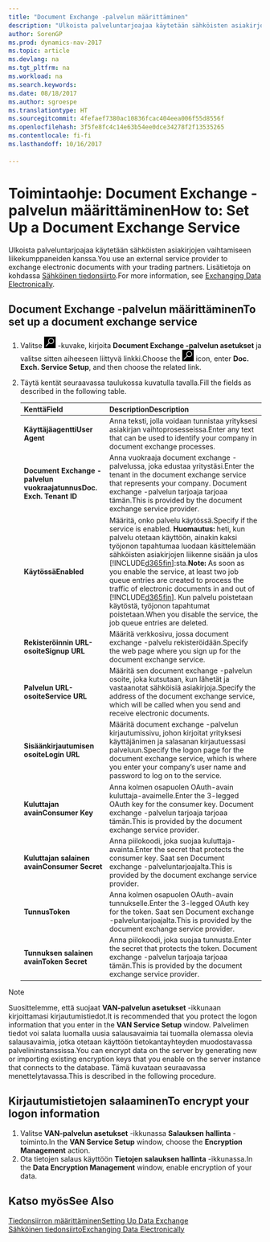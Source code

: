 ```yaml
---
title: "Document Exchange -palvelun määrittäminen"
description: "Ulkoista palveluntarjoajaa käytetään sähköisten asiakirjojen vaihtamiseen liikekumppaneiden kanssa."
author: SorenGP
ms.prod: dynamics-nav-2017
ms.topic: article
ms.devlang: na
ms.tgt_pltfrm: na
ms.workload: na
ms.search.keywords: 
ms.date: 08/18/2017
ms.author: sgroespe
ms.translationtype: HT
ms.sourcegitcommit: 4fefaef7380ac10836fcac404eea006f55d8556f
ms.openlocfilehash: 3f5fe8fc4c14e63b54ee0dce34278f2f13535265
ms.contentlocale: fi-fi
ms.lasthandoff: 10/16/2017

---
```

# <a name="how-to-set-up-a-document-exchange-service"></a><span data-ttu-id="d4034-103">Toimintaohje: Document Exchange -palvelun määrittäminen</span><span class="sxs-lookup"><span data-stu-id="d4034-103">How to: Set Up a Document Exchange Service</span></span>
<span data-ttu-id="d4034-104">Ulkoista palveluntarjoajaa käytetään sähköisten asiakirjojen vaihtamiseen liikekumppaneiden kanssa.</span><span class="sxs-lookup"><span data-stu-id="d4034-104">You use an external service provider to exchange electronic documents with your trading partners.</span></span> <span data-ttu-id="d4034-105">Lisätietoja on kohdassa [Sähköinen tiedonsiirto](across-data-exchange.md).</span><span class="sxs-lookup"><span data-stu-id="d4034-105">For more information, see [Exchanging Data Electronically](across-data-exchange.md).</span></span>  

## <a name="to-set-up-a-document-exchange-service"></a><span data-ttu-id="d4034-106">Document Exchange -palvelun määrittäminen</span><span class="sxs-lookup"><span data-stu-id="d4034-106">To set up a document exchange service</span></span>  
1. <span data-ttu-id="d4034-107">Valitse ![Etsi sivu tai raportti](media/ui-search/search_small.png "Etsi sivu tai raportti -kuvake") -kuvake, kirjoita **Document Exchange -palvelun asetukset** ja valitse sitten aiheeseen liittyvä linkki.</span><span class="sxs-lookup"><span data-stu-id="d4034-107">Choose the ![Search for Page or Report](media/ui-search/search_small.png "Search for Page or Report icon") icon, enter **Doc. Exch. Service Setup**, and then choose the related link.</span></span>  
2. <span data-ttu-id="d4034-108">Täytä kentät seuraavassa taulukossa kuvatulla tavalla.</span><span class="sxs-lookup"><span data-stu-id="d4034-108">Fill the fields as described in the following table.</span></span>  

    |<span data-ttu-id="d4034-109">Kenttä</span><span class="sxs-lookup"><span data-stu-id="d4034-109">Field</span></span>|<span data-ttu-id="d4034-110">Description</span><span class="sxs-lookup"><span data-stu-id="d4034-110">Description</span></span>|  
    |---------------------------------|---------------------------------------|  
    |<span data-ttu-id="d4034-111">**Käyttäjäagentti**</span><span class="sxs-lookup"><span data-stu-id="d4034-111">**User Agent**</span></span>|<span data-ttu-id="d4034-112">Anna teksti, jolla voidaan tunnistaa yrityksesi asiakirjan vaihtoprosesseissa.</span><span class="sxs-lookup"><span data-stu-id="d4034-112">Enter any text that can be used to identify your company in document exchange processes.</span></span>|  
    |<span data-ttu-id="d4034-113">**Document Exchange -palvelun vuokraajatunnus**</span><span class="sxs-lookup"><span data-stu-id="d4034-113">**Doc. Exch. Tenant ID**</span></span>|<span data-ttu-id="d4034-114">Anna vuokraaja document exchange -palvelussa, joka edustaa yritystäsi.</span><span class="sxs-lookup"><span data-stu-id="d4034-114">Enter the tenant in the document exchange service that represents your company.</span></span> <span data-ttu-id="d4034-115">Document exchange -palvelun tarjoaja tarjoaa tämän.</span><span class="sxs-lookup"><span data-stu-id="d4034-115">This is provided by the document exchange service provider.</span></span>|  
    |<span data-ttu-id="d4034-116">**Käytössä**</span><span class="sxs-lookup"><span data-stu-id="d4034-116">**Enabled**</span></span>|<span data-ttu-id="d4034-117">Määritä, onko palvelu käytössä.</span><span class="sxs-lookup"><span data-stu-id="d4034-117">Specify if the service is enabled.</span></span> <span data-ttu-id="d4034-118">**Huomautus:** heti, kun palvelu otetaan käyttöön, ainakin kaksi työjonon tapahtumaa luodaan käsittelemään sähköisten asiakirjojen liikenne sisään ja ulos [!INCLUDE[d365fin](includes/d365fin_md.md)]:sta.</span><span class="sxs-lookup"><span data-stu-id="d4034-118">**Note:**  As soon as you enable the service, at least two job queue entries are created to process the traffic of electronic documents in and out of [!INCLUDE[d365fin](includes/d365fin_md.md)].</span></span> <span data-ttu-id="d4034-119">Kun palvelu poistetaan käytöstä, työjonon tapahtumat poistetaan.</span><span class="sxs-lookup"><span data-stu-id="d4034-119">When you disable the service, the job queue entries are deleted.</span></span>|  
    |<span data-ttu-id="d4034-120">**Rekisteröinnin URL-osoite**</span><span class="sxs-lookup"><span data-stu-id="d4034-120">**Signup URL**</span></span>|<span data-ttu-id="d4034-121">Määritä verkkosivu, jossa document exchange -palvelu rekisteröidään.</span><span class="sxs-lookup"><span data-stu-id="d4034-121">Specify the web page where you sign up for the document exchange service.</span></span>|  
    |<span data-ttu-id="d4034-122">**Palvelun URL-osoite**</span><span class="sxs-lookup"><span data-stu-id="d4034-122">**Service URL**</span></span>|<span data-ttu-id="d4034-123">Määritä sen document exchange -palvelun osoite, joka kutsutaan, kun lähetät ja vastaanotat sähköisiä asiakirjoja.</span><span class="sxs-lookup"><span data-stu-id="d4034-123">Specify the address of the document exchange service, which will be called when you send and receive electronic documents.</span></span>|  
    |<span data-ttu-id="d4034-124">**Sisäänkirjautumisen osoite**</span><span class="sxs-lookup"><span data-stu-id="d4034-124">**Login URL**</span></span>|<span data-ttu-id="d4034-125">Määritä document exchange -palvelun kirjautumissivu, johon kirjoitat yrityksesi käyttäjänimen ja salasanan kirjautuessasi palveluun.</span><span class="sxs-lookup"><span data-stu-id="d4034-125">Specify the logon page for the document exchange service, which is where you enter your company’s user name and password to log on to the service.</span></span>|  
    |<span data-ttu-id="d4034-126">**Kuluttajan avain**</span><span class="sxs-lookup"><span data-stu-id="d4034-126">**Consumer Key**</span></span>|<span data-ttu-id="d4034-127">Anna kolmen osapuolen OAuth-avain kuluttaja-avaimelle.</span><span class="sxs-lookup"><span data-stu-id="d4034-127">Enter the 3-legged OAuth key for the consumer key.</span></span> <span data-ttu-id="d4034-128">Document exchange -palvelun tarjoaja tarjoaa tämän.</span><span class="sxs-lookup"><span data-stu-id="d4034-128">This is provided by the document exchange service provider.</span></span>|  
    |<span data-ttu-id="d4034-129">**Kuluttajan salainen avain**</span><span class="sxs-lookup"><span data-stu-id="d4034-129">**Consumer Secret**</span></span>|<span data-ttu-id="d4034-130">Anna piilokoodi, joka suojaa kuluttaja-avainta.</span><span class="sxs-lookup"><span data-stu-id="d4034-130">Enter the secret that protects the consumer key.</span></span> <span data-ttu-id="d4034-131">Saat sen Document exchange -palveluntarjoajalta.</span><span class="sxs-lookup"><span data-stu-id="d4034-131">This is provided by the document exchange service provider.</span></span>|  
    |<span data-ttu-id="d4034-132">**Tunnus**</span><span class="sxs-lookup"><span data-stu-id="d4034-132">**Token**</span></span>|<span data-ttu-id="d4034-133">Anna kolmen osapuolen OAuth-avain tunnukselle.</span><span class="sxs-lookup"><span data-stu-id="d4034-133">Enter the 3-legged OAuth key for the token.</span></span> <span data-ttu-id="d4034-134">Saat sen Document exchange -palveluntarjoajalta.</span><span class="sxs-lookup"><span data-stu-id="d4034-134">This is provided by the document exchange service provider.</span></span>|  
    |<span data-ttu-id="d4034-135">**Tunnuksen salainen avain**</span><span class="sxs-lookup"><span data-stu-id="d4034-135">**Token Secret**</span></span>|<span data-ttu-id="d4034-136">Anna piilokoodi, joka suojaa tunnusta.</span><span class="sxs-lookup"><span data-stu-id="d4034-136">Enter the secret that protects the token.</span></span> <span data-ttu-id="d4034-137">Document exchange -palvelun tarjoaja tarjoaa tämän.</span><span class="sxs-lookup"><span data-stu-id="d4034-137">This is provided by the document exchange service provider.</span></span>|  

> [!NOTE]  
>  <span data-ttu-id="d4034-138">Suosittelemme, että suojaat **VAN-palvelun asetukset** -ikkunaan kirjoittamasi kirjautumistiedot.</span><span class="sxs-lookup"><span data-stu-id="d4034-138">It is recommended that you protect the logon information that you enter in the **VAN Service Setup** window.</span></span> <span data-ttu-id="d4034-139">Palvelimen tiedot voi salata luomalla uusia salausavaimia tai tuomalla olemassa olevia salausavaimia, jotka otetaan käyttöön tietokantayhteyden muodostavassa palvelininstanssissa.</span><span class="sxs-lookup"><span data-stu-id="d4034-139">You can encrypt data on the server by generating new or importing existing encryption keys that you enable on the server instance that connects to the database.</span></span> <span data-ttu-id="d4034-140">Tämä kuvataan seuraavassa menettelytavassa.</span><span class="sxs-lookup"><span data-stu-id="d4034-140">This is described in the following procedure.</span></span>  

## <a name="to-encrypt-your-logon-information"></a><span data-ttu-id="d4034-141">Kirjautumistietojen salaaminen</span><span class="sxs-lookup"><span data-stu-id="d4034-141">To encrypt your logon information</span></span>  
1. <span data-ttu-id="d4034-142">Valitse **VAN-palvelun asetukset** -ikkunassa **Salauksen hallinta** -toiminto.</span><span class="sxs-lookup"><span data-stu-id="d4034-142">In the **VAN Service Setup** window, choose the **Encryption Management** action.</span></span>  
2. <span data-ttu-id="d4034-143">Ota tietojen salaus käyttöön **Tietojen salauksen hallinta** -ikkunassa.</span><span class="sxs-lookup"><span data-stu-id="d4034-143">In the **Data Encryption Management** window, enable encryption of your data.</span></span> <!--For more information, see [Manage Data Encryption](../manage-data-encryption.md).-->  

## <a name="see-also"></a><span data-ttu-id="d4034-144">Katso myös</span><span class="sxs-lookup"><span data-stu-id="d4034-144">See Also</span></span>  
[<span data-ttu-id="d4034-145">Tiedonsiirron määrittäminen</span><span class="sxs-lookup"><span data-stu-id="d4034-145">Setting Up Data Exchange</span></span>](across-set-up-data-exchange.md)  
[<span data-ttu-id="d4034-146">Sähköinen tiedonsiirto</span><span class="sxs-lookup"><span data-stu-id="d4034-146">Exchanging Data Electronically</span></span>](across-data-exchange.md)

